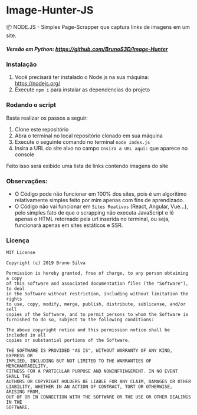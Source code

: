 # Image-Hunter-JS
 📦 NODE.JS - Simples Page-Scrapper que captura links de imagens em um site.


##### Versão em Python: https://github.com/BrunoS3D/Image-Hunter

### Instalação
1. Você precisará ter instalado o Node.js na sua máquina: https://nodejs.org/
2. Execute `npm i` para instalar as dependencias do projeto

### Rodando o script
Basta realizar os passos a seguir:
1. Clone este repositório
2. Abra o terminal no local repositório clonado em sua máquina
3. Execute o seguinte comando no terminal `node index.js`
4. Insira a URL do site alvo no campo `Insira a URL aqui:` que aparece no console

Feito isso será exibido uma lista de links contendo imagens do site

### Observações:
* O Código pode não funcionar em 100% dos sites, pois é um algoritimo relativamente simples feito por mim apenas com fins de aprendizado.
* O Código não vai funcionar em `Sites Reativos` (React, Angular, Vue...), pelo simples fato de que o scrapping não executa JavaScript e lê apenas o HTML retornado pela url inserida no terminal, ou seja, funcionará apenas em sites estáticos e SSR.

### Licença
```
MIT License

Copyright (c) 2019 Bruno Silva

Permission is hereby granted, free of charge, to any person obtaining a copy
of this software and associated documentation files (the "Software"), to deal
in the Software without restriction, including without limitation the rights
to use, copy, modify, merge, publish, distribute, sublicense, and/or sell
copies of the Software, and to permit persons to whom the Software is
furnished to do so, subject to the following conditions:

The above copyright notice and this permission notice shall be included in all
copies or substantial portions of the Software.

THE SOFTWARE IS PROVIDED "AS IS", WITHOUT WARRANTY OF ANY KIND, EXPRESS OR
IMPLIED, INCLUDING BUT NOT LIMITED TO THE WARRANTIES OF MERCHANTABILITY,
FITNESS FOR A PARTICULAR PURPOSE AND NONINFRINGEMENT. IN NO EVENT SHALL THE
AUTHORS OR COPYRIGHT HOLDERS BE LIABLE FOR ANY CLAIM, DAMAGES OR OTHER
LIABILITY, WHETHER IN AN ACTION OF CONTRACT, TORT OR OTHERWISE, ARISING FROM,
OUT OF OR IN CONNECTION WITH THE SOFTWARE OR THE USE OR OTHER DEALINGS IN THE
SOFTWARE.
```